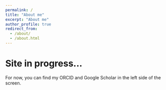 ```yaml
---
permalink: /
title: "About me"
excerpt: "About me"
author_profile: true
redirect_from: 
  - /about/
  - /about.html
---
```



Site in progress...
======

For now, you can find my ORCID and Google Scholar in the left side of the screen.
